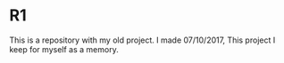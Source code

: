 # R1
This is a repository with my old project. I made 07/10/2017, This project I keep for myself as a memory.
